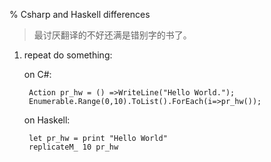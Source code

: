% Csharp and Haskell differences

> 最讨厌翻译的不好还满是错别字的书了。




1. repeat do something:

    on C#:
    
        Action pr_hw = () =>WriteLine("Hello World.");
        Enumerable.Range(0,10).ToList().ForEach(i=>pr_hw());

    on Haskell:

        let pr_hw = print "Hello World"
        replicateM_ 10 pr_hw


